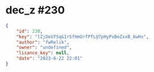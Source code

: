 
# dec_z #230
                
```JSON
{
    "id": 230,
    "key": "lZjDeUfSq&1rSfHmOrfPfL@7pHyPxBeZxxB_6wHx",
    "author": "fwRelik",
    "owner": "undefined",
    "lisance_key": null,
    "date": "2023-6-22 22:01"
}
```
    